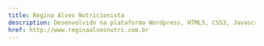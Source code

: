 ```yaml
---
title: Regina Alves Nutricionista
description: Desenvolvido na plataforma Wordpress, HTML5, CSS3, Javascript, PHP, Responsivo, Bootstrap.
href: http://www.reginaalvesnutri.com.br
---
```


